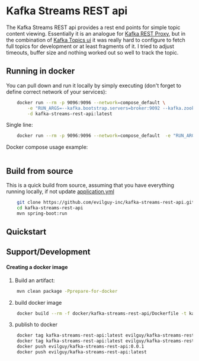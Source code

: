 Kafka Streams REST api
======================
The Kafka Streams REST api provides a rest end points for simple topic content viewing. 
Essentially it is an analogue for [Kafka REST Proxy](https://github.com/confluentinc/kafka-rest), 
but in the combination of [Kafka Topics ui](https://github.com/Landoop/kafka-topics-ui) 
it was really hard to configure to fetch full topics for development or at least fragments of it. 
I tried to adjust timeouts, buffer size and nothing worked out so well to track the topic.

Running in docker
-----------------
You can pull down and run it locally by simply executing (don't forget to define correct network of your services):
```bash
    docker run --rm -p 9096:9096 --network=compose_default \
        -e "RUN_ARGS=--kafka.bootstrap.servers=broker:9092 --kafka.zookeeper.connect=zookeeper:2181 --kafka.schema.registry.url=http://schema-registry:8081" \
        -d kafka-streams-rest-api:latest
```

Single line:
```bash
    docker run --rm -p 9096:9096 --network=compose_default  -e "RUN_ARGS=--kafka.bootstrap.servers=broker:9092 --kafka.zookeeper.connect=zookeeper:2181 --kafka.schema.registry.url=http://schema-registry:8081"  -d evilguy/kafka-streams-rest-api:latest
```

Docker compose usage example:
```yaml

```

Build from source
-----------------
This is a quick build from source, assuming that you have everything running locally, 
if not update [application.yml](src/main/resources/application.yml)

```bash
    git clone https://github.com/evilguy-inc/kafka-streams-rest-api.git
    cd kafka-streams-rest-api
    mvn spring-boot:run
```


Quickstart
----------



Support/Development
-------------------

#### Creating a docker image

1. Build an artifact:
```bash
    mvn clean package -Pprepare-for-docker
```

2. build docker image
```bash
    docker build --rm -f docker/kafka-streams-rest-api/Dockerfile -t kafka-streams-rest-api:latest docker/kafka-streams-rest-api
```

3. publish to docker
```bash
    docker tag kafka-streams-rest-api:latest evilguy/kafka-streams-rest-api:0.0.1
    docker tag kafka-streams-rest-api:latest evilguy/kafka-streams-rest-api:latest
    docker push evilguy/kafka-streams-rest-api:0.0.1
    docker push evilguy/kafka-streams-rest-api:latest
```